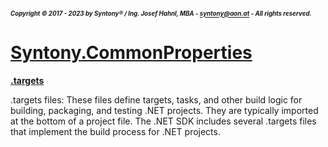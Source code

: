##### <sub><sub>Copyright &copy; 2017 - 2023 by Syntony&reg; / Ing. Josef Hahnl, MBA - syntony@aon.at - All rights reserved.</sub></sub>
# [Syntony.CommonProperties](..\README.md)

<a name="targets"/>[**.targets**](https://learn.microsoft.com/en-us/visualstudio/msbuild/customize-your-build?view=vs-2022#choose-between-adding-properties-to-a-props-or-targets-file)

.targets files: These files define targets, tasks, and other build logic for building, packaging, and testing .NET projects. They are typically imported at the bottom of a project file. The .NET SDK includes several .targets files that implement the build process for .NET projects.
